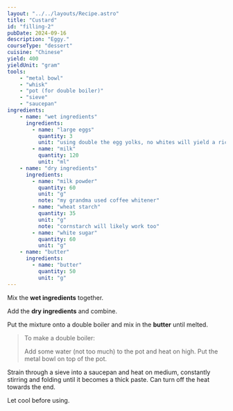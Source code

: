 ```yaml
---
layout: "../../layouts/Recipe.astro"
title: "Custard"
id: "filling-2"
pubDate: 2024-09-16
description: "Eggy."
courseType: "dessert"
cuisine: "Chinese"
yield: 400
yieldUnit: "gram"
tools:
    - "metal bowl"
    - "whisk"
    - "pot (for double boiler)"
    - "sieve"
    - "saucepan"
ingredients:
    - name: "wet ingredients"
      ingredients:
        - name: "large eggs"
          quantity: 3
          unit: "using double the egg yolks, no whites will yield a richer flavour"
        - name: "milk"
          quantity: 120
          unit: "ml"
    - name: "dry ingredients"
      ingredients:
        - name: "milk powder"
          quantity: 60
          unit: "g"
          note: "my grandma used coffee whitener"
        - name: "wheat starch"
          quantity: 35
          unit: "g"
          note: "cornstarch will likely work too"
        - name: "white sugar"
          quantity: 60
          unit: "g"
    - name: "butter"
      ingredients:
        - name: "butter"
          quantity: 50
          unit: "g"
---
```

Mix the **wet ingredients** together.

Add the **dry ingredients** and combine.

Put the mixture onto a double boiler and mix in the **butter** until melted.
> To make a double boiler:
> 
> Add some water (not too much) to the pot and heat on high. Put the metal bowl on top of the pot.

Strain through a sieve into a saucepan and heat on medium, constantly stirring and folding until it becomes a thick paste. Can turn off the heat towards the end.

Let cool before using.
